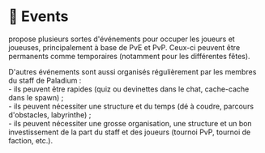 # 🎊 Events

propose plusieurs sortes d'événements pour occuper les joueurs et joueuses, principalement à base de PvE et PvP. Ceux-ci peuvent être permanents comme temporaires (notamment pour les différentes fêtes).

D'autres événements sont aussi organisés régulièrement par les membres du staff de Paladium : \
\- ils peuvent être rapides (quiz ou devinettes dans le chat, cache-cache dans le spawn) ;\
\- ils peuvent nécessiter une structure et du temps (dé à coudre, parcours d'obstacles, labyrinthe) ;\
\- ils peuvent nécessiter une grosse organisation, une structure et un bon investissement de la part du staff et des joueurs (tournoi PvP, tournoi de faction, etc.).&#x20;
